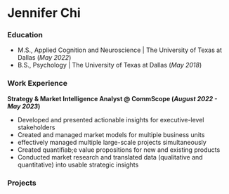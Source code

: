 # Jennifer Chi

### Education
- M.S., Applied Cognition and Neuroscience | The University of Texas at Dallas (_May 2022_)
- B.S., Psychology | The University of Texas at Dallas (_May 2018_)

### Work Experience
**Strategy & Market Intelligence Analyst @ CommScope (_August 2022 - May 2023_)**
- Developed and presented actionable insights for executive-level stakeholders
- Created and managed market models for multiple business units
- effectively managed multiple large-scale projects simultaneously
- Created quantifiab;e value propositions for new and existing products
- Conducted market research and translated data (qualitative and quantitative) into usable strategic insights

### Projects
